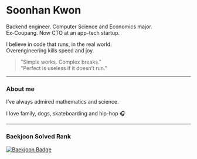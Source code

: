 # Soonhan Kwon

Backend engineer. Computer Science and Economics major.  
Ex-Coupang. Now CTO at an app-tech startup.  
  
I believe in code that runs, in the real world.  
Overengineering kills speed and joy.
> "Simple works. Complex breaks."  
> "Perfect is useless if it doesn’t run."

---
### About me

I’ve always admired mathematics and science. 

I love family, dogs, skateboarding and hip-hop 🎧

---

### Baekjoon Solved Rank
<a href="https://solved.ac/soonable">
  <img src="http://mazassumnida.wtf/api/v2/generate_badge?boj=soonable" alt="Baekjoon Badge"/>
</a>
